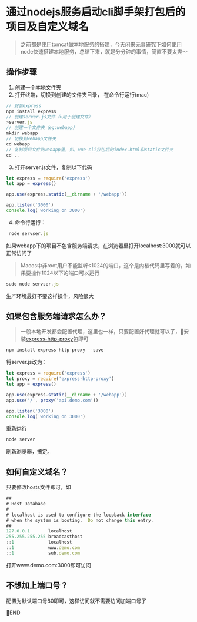 # 通过nodejs服务启动cli脚手架打包后的项目及自定义域名

>之前都是使用tomcat做本地服务的搭建，今天闲来无事研究下如何使用node快速搭建本地服务，总结下来，就是分分钟的事情，简直不要太爽～

## 操作步骤

1. 创建一个本地文件夹
2. 打开终端，切换到创建的文件夹目录，
在命令行运行(mac)
```js
// 安装express
npm install express
// 创建server.js文件（>用于创建文件）
>server.js
// 创建一个文件夹（eg:webapp）
mkdir webapp
// 切换到webapp文件夹
cd webapp
// 复制项目文件到webapp里，如，vue-cli打包后的index.html和static文件夹
cd .. 

```
3. 打开server.js文件，复制以下代码

```js
let express = require('express')
let app = express()

app.use(express.static(__dirname + '/webapp'))

app.listen('3000')
console.log('working on 3000')
```

4. 命令行运行：

```js
 node servser.js
```

如果webapp下的项目不包含服务端请求，在浏览器里打开localhost:3000就可以正常访问了

>Macos中非root用户不能监听<1024的端口，这个是内核代码里写着的，如果要操作1024以下的端口可以运行

```js
sudo node servser.js
```

生产环境最好不要这样操作，风险很大

## 如果包含服务端请求怎么办？

>一般本地开发都会配置代理，这里也一样，只要配置好代理就可以了，安装[express-http-proxy](https://www.npmjs.com/package/express-http-proxy)包即可

```js
npm install express-http-proxy --save
```
将server.js改为：

```js
let express = require('express')
let proxy = require('express-http-proxy')
let app = express()

app.use(express.static(__dirname + '/webapp'))
app.use('/', proxy('api.demo.com'))

app.listen('3000')
console.log('working on 3000')
```

重新运行

```js
node server
```

刷新浏览器，搞定。

## 如何自定义域名？
只要修改hosts文件即可，如

```js
##
# Host Database
#
# localhost is used to configure the loopback interface
# when the system is booting.  Do not change this entry.
##
127.0.0.1       localhost
255.255.255.255 broadcasthost
::1             localhost
::1             www.demo.com
::1             sub.demo.com
```

打开www.demo.com:3000即可访问

## 不想加上端口号？
配置为默认端口号80即可，这样访问就不需要访问加端口号了

END

